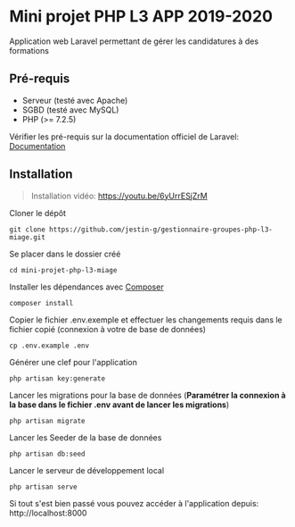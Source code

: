 # Mini projet PHP L3 APP 2019-2020 

Application web Laravel permettant de gérer les candidatures à des formations

## Pré-requis
- Serveur (testé avec Apache)
- SGBD (testé avec MySQL)
- PHP (>= 7.2.5)

Vérifier les pré-requis sur la documentation officiel de Laravel: [Documentation](https://laravel.com/docs/7.x/installation#installation)

## Installation
> Installation vidéo: https://youtu.be/6yUrrESjZrM

Cloner le dépôt

    git clone https://github.com/jestin-g/gestionnaire-groupes-php-l3-miage.git

Se placer dans le dossier créé

    cd mini-projet-php-l3-miage

Installer les dépendances avec [Composer](https://getcomposer.org/)

    composer install

Copier le fichier .env.exemple et effectuer les changements requis dans le fichier copié (connexion à votre de base de données)

    cp .env.example .env

Générer une clef pour l'application

    php artisan key:generate

Lancer les migrations pour la base de données (**Paramétrer la connexion à la base dans le fichier .env avant de lancer les migrations**)

    php artisan migrate
    
Lancer les Seeder de la base de données

    php artisan db:seed
    
Lancer le serveur de développement local

    php artisan serve

Si tout s'est bien passé vous pouvez accéder à l'application depuis: http://localhost:8000
